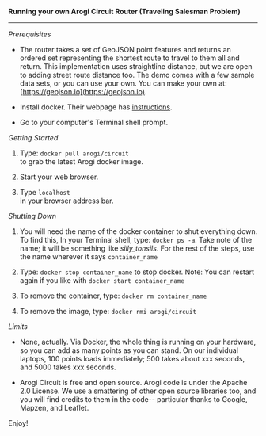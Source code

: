 <b>Running your own Arogi Circuit Router (Traveling Salesman Problem)</b>  
<hr />

*Prerequisites*  

- The router takes a set of GeoJSON point features and returns an ordered set representing the shortest route to travel to them all and return. This implementation uses straightline distance, but we are open to adding street route distance too. The demo comes with a few sample data sets, or you can use your own. You can make your own at: [https://geojson.io](https://geojson.io).

- Install docker. Their webpage has [instructions](https://docs.docker.com/engine/installation/).

- Go to your computer's Terminal shell prompt.

*Getting Started*

1. Type: `docker pull arogi/circuit`  
to grab the latest Arogi docker image. 

2. Start your web browser.

6. Type `localhost`  
in your browser address bar. 

*Shutting Down*  

1. You will need the name of the docker container to shut everything down. To find this, In your Terminal shell, type: `docker ps -a`. Take note of the name; it will be something like *silly_tonsils*. For the rest of the steps, use the name wherever it says `container_name`

2. Type: `docker stop container_name` to stop docker. Note: You can restart again if you like with `docker start container_name`

3. To remove the container, type: `docker rm container_name`

4. To remove the image, type: `docker rmi arogi/circuit`

*Limits*

* None, actually. Via Docker, the whole thing is running on your hardware, so you can add as many points as you can stand. On our individual laptops, 100 points loads immediately; 500 takes about xxx seconds, and 5000 takes xxx seconds.

* Arogi Circuit is free and open source. Arogi code is under the Apache 2.0 License. We use a smattering of other open source libraries too, and you will find credits to them in the code-- particular thanks to Google, Mapzen, and Leaflet.

Enjoy!
